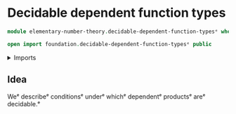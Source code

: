 # Decidable dependent function types

```agda
module elementary-number-theory.decidable-dependent-function-typesᵉ where

open import foundation.decidable-dependent-function-typesᵉ public
```

<details><summary>Imports</summary>

```agda

```

</details>

## Idea

Weᵉ describeᵉ conditionsᵉ underᵉ whichᵉ dependentᵉ productsᵉ areᵉ decidable.ᵉ